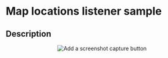 # Map locations listener sample

## Description

<p style = 'text-align:center;'>
<image
  src="map-locations-listener-sample.png"
  alt="Add a screenshot capture button"
  caption="Add a screenshot capture button" >
</p>
